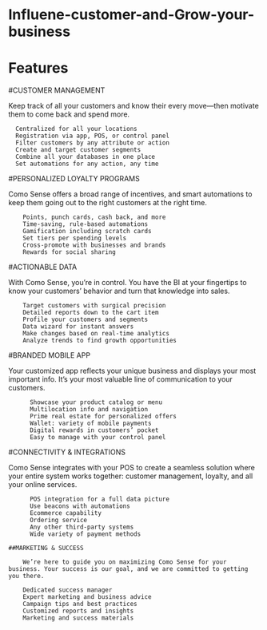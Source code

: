 # Influene-customer-and-Grow-your-business

# Features

#CUSTOMER MANAGEMENT

  Keep track of all your customers and know their every move—then motivate them to come back and spend more.

      Centralized for all your locations
      Registration via app, POS, or control panel
      Filter customers by any attribute or action
      Create and target customer segments
      Combine all your databases in one place
      Set automations for any action, any time
      
      
#PERSONALIZED LOYALTY PROGRAMS

  Como Sense offers a broad range of incentives, and smart automations to keep them going out to the right customers at the right time.

        Points, punch cards, cash back, and more
        Time-saving, rule-based automations
        Gamification including scratch cards
        Set tiers per spending levels
        Cross-promote with businesses and brands
        Rewards for social sharing
        
#ACTIONABLE DATA

With Como Sense, you’re in control. You have the BI at your fingertips to know your customers’ behavior and turn that knowledge into sales.

        Target customers with surgical precision
        Detailed reports down to the cart item
        Profile your customers and segments
        Data wizard for instant answers
        Make changes based on real-time analytics
        Analyze trends to find growth opportunities
        
#BRANDED MOBILE APP

Your customized app reflects your unique business and displays your most important info. It’s your most valuable line of communication to your customers.

          Showcase your product catalog or menu
          Multilocation info and navigation
          Prime real estate for personalized offers
          Wallet: variety of mobile payments
          Digital rewards in customers’ pocket
          Easy to manage with your control panel
          
#CONNECTIVITY & INTEGRATIONS

  Como Sense integrates with your POS to create a seamless solution where your entire system works together: customer management, loyalty, and all your online services.

          POS integration for a full data picture
          Use beacons with automations
          Ecommerce capability
          Ordering service
          Any other third-party systems
          Wide variety of payment methods
          
    ##MARKETING & SUCCESS
    
        We’re here to guide you on maximizing Como Sense for your business. Your success is our goal, and we are committed to getting you there.

        Dedicated success manager
        Expert marketing and business advice
        Campaign tips and best practices
        Customized reports and insights
        Marketing and success materials
